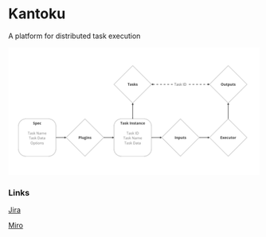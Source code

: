 # Kantoku

A platform for distributed task execution

![pipeline](assets/pipeline.png)

### Links

[Jira](https://r-ischenko.atlassian.net/jira/software/projects/KAN/boards/1)

[Miro](https://miro.com/app/board/uXjVMS1wUJ0=/)
